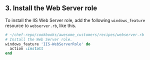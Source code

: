 ## 3. Install the Web Server role

To install the IIS Web Server role, add the following `windows_feature` resource to <code class="file-path">webserver.rb</code>, like this.

```ruby
# ~/chef-repo/cookbooks/awesome_customers/recipes/webserver.rb
# Install the Web Server role.
windows_feature 'IIS-WebServerRole' do
  action :install
end
```
